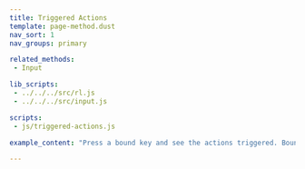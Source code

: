 ```yaml
---
title: Triggered Actions
template: page-method.dust
nav_sort: 1
nav_groups: primary

related_methods:
 - Input

lib_scripts:
 - ../../../src/rl.js
 - ../../../src/input.js

scripts:
 - js/triggered-actions.js

example_content: "Press a bound key and see the actions triggered. Bound Keys: W, A, S, D, ARROW_KEYS, SPACE, H, J, K, L"

---
```


<div id="input-actions"></div>